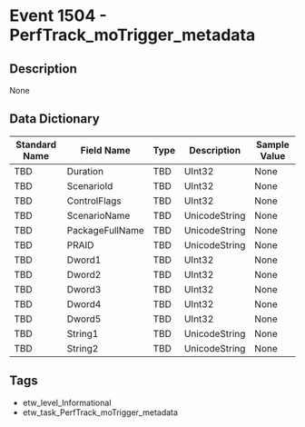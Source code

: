 # Event 1504 - PerfTrack_moTrigger_metadata

## Description
None

## Data Dictionary
|Standard Name|Field Name|Type|Description|Sample Value|
|---|---|---|---|---|
|TBD|Duration|TBD|UInt32|None|None|
|TBD|ScenarioId|TBD|UInt32|None|None|
|TBD|ControlFlags|TBD|UInt32|None|None|
|TBD|ScenarioName|TBD|UnicodeString|None|None|
|TBD|PackageFullName|TBD|UnicodeString|None|None|
|TBD|PRAID|TBD|UnicodeString|None|None|
|TBD|Dword1|TBD|UInt32|None|None|
|TBD|Dword2|TBD|UInt32|None|None|
|TBD|Dword3|TBD|UInt32|None|None|
|TBD|Dword4|TBD|UInt32|None|None|
|TBD|Dword5|TBD|UInt32|None|None|
|TBD|String1|TBD|UnicodeString|None|None|
|TBD|String2|TBD|UnicodeString|None|None|

## Tags
* etw_level_Informational
* etw_task_PerfTrack_moTrigger_metadata